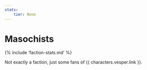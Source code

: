 ```yaml
---
stats:
    tier: None
---
```

# Masochists

{% include 'faction-stats.md' %}

Not exactly a faction, just some fans of {{ characters.vesper.link }}.
